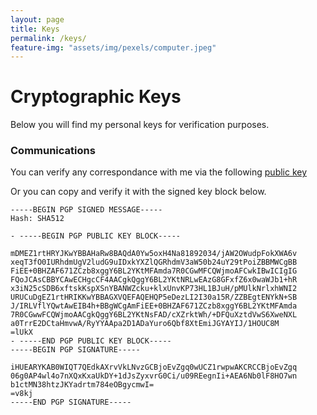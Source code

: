 ```yaml
---
layout: page
title: Keys 
permalink: /keys/
feature-img: "assets/img/pexels/computer.jpeg"
---
```


# Cryptographic Keys

Below you will find my personal keys for verification purposes. 

### Communications

You can verify any correspondance with me via the following [public key](../assets/keys/davewinton_comms_pubkey.asc)<br>

Or you can copy and verify it with the signed key block below.

```text
-----BEGIN PGP SIGNED MESSAGE-----
Hash: SHA512

- -----BEGIN PGP PUBLIC KEY BLOCK-----

mDMEZ1rtHRYJKwYBBAHaRw8BAQdA0Yw5oxH4Na81892034/jAW2OWudpFokXWA6v
xeqT3fO0IURhdmUgV2ludG9uIDxkYXZlQGRhdmV3aW50b24uY29tPoiZBBMWCgBB
FiEE+0BHZAF671ZCzb8xggY6BL2YKtMFAmda7R0CGwMFCQWjmoAFCwkIBwICIgIG
FQoJCAsCBBYCAwECHgcCF4AACgkQggY6BL2YKtNRLwEAzG8GFxfZ6x0waWJb1+hR
x3iN25cSDB6xftskKspXSnYBANWZcku+klxUnvKP73HL1BJuH/pMUlkNrlxhWNI2
URUCuDgEZ1rtHRIKKwYBBAGXVQEFAQEHQP5eDezLI2I30a15R/ZZBEgtENYkN+SB
J/IRLVflYQwtAwEIB4h+BBgWCgAmFiEE+0BHZAF671ZCzb8xggY6BL2YKtMFAmda
7R0CGwwFCQWjmoAACgkQggY6BL2YKtNsFAD/cXZrktWh/+DFQuXztdVwS6XweNXL
a0TrrE2DCtaHmvwA/RyYYAApa2D1ADaYuro6Qbf8XtEmiJGYAYIJ/1HOUC8M
=lUkX
- -----END PGP PUBLIC KEY BLOCK-----
-----BEGIN PGP SIGNATURE-----

iHUEARYKAB0WIQT7QEdkAXrvVkLNvzGCBjoEvZgq0wUCZ1rwpwAKCRCCBjoEvZgq
06g0AP4wl4o7nXQxKxaUkDY+1dJsZyxvrG0Ci/u09REegnIi+AEA6Nb0lF8HO7wn
b1ctMN38htzJKYadrtm784eOBgycmwI=
=v8kj
-----END PGP SIGNATURE-----

```


